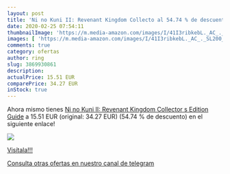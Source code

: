 ```yaml
---
layout: post
title: 'Ni no Kuni II: Revenant Kingdom Collecto al 54.74 % de descuento'
date: 2020-02-25 07:54:11
thumbnailImage: 'https://m.media-amazon.com/images/I/41I3ribkebL._AC_._SL200_.jpg'
images: [ 'https://m.media-amazon.com/images/I/41I3ribkebL._AC_._SL200_.jpg' ]
comments: true
category: ofertas
author: ring
slug: 3869930861
description:
actualPrice: 15.51 EUR
comparePrice: 34.27 EUR
inStock: true
---
```


Ahora mismo tienes [Ni no Kuni II: Revenant Kingdom Collector s Edition Guide](https://www.amazon.com/dp/3869930861/?tag=redken08-20) a 15.51 EUR (original: 34.27 EUR) (54.74 %  de descuento) en el siguiente enlace!

[![](https://m.media-amazon.com/images/I/41I3ribkebL._AC_._SL200_.jpg)](https://www.amazon.com/dp/3869930861/?tag=redken08-20)

[Visítala!!!](https://www.amazon.com/dp/3869930861/?tag=redken08-20)

[Consulta otras ofertas en nuestro canal de telegram](https://t.me/s/ofertas25)
